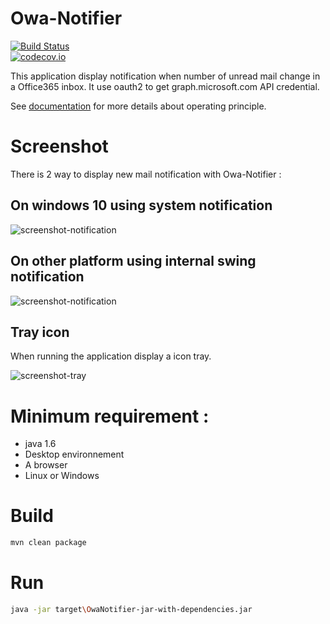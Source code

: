 # Owa-Notifier
[![Build Status](https://travis-ci.org/matgou/owa-notifier.svg?branch=master)](https://travis-ci.org/matgou/owa-notifier)                               
[![codecov.io](https://codecov.io/github/matgou/owa-notifier/coverage.svg?branch=master)](https://codecov.io/github/matgou/owa-notifier?branch=master)  

This application display notification when number of unread mail change in a Office365 inbox. It use oauth2 to get graph.microsoft.com API credential.

See [documentation](documentation/OperatingPrinciple.md) for more details about operating principle.

# Screenshot

There is 2 way to display new mail notification with Owa-Notifier :

## On windows 10 using system notification
![screenshot-notification](https://raw.githubusercontent.com/matgou/owa-notifier/master/documentation/screenshot-notification.png "Screenshot Notification")

## On other platform using internal swing notification
![screenshot-notification](https://raw.githubusercontent.com/matgou/owa-notifier/master/documentation/screenshot-swing-notification.png "Screenshot Using Swing Notification")

## Tray icon

When running the application display a icon tray. 

![screenshot-tray](https://raw.githubusercontent.com/matgou/owa-notifier/master/documentation/screenshot-tray.png "Screenshot tray-icon")

# Minimum requirement :
 * java 1.6
 * Desktop environnement
 * A browser
 * Linux or Windows
 
# Build 

```bash
mvn clean package
```

# Run

```bash
java -jar target\OwaNotifier-jar-with-dependencies.jar
```
